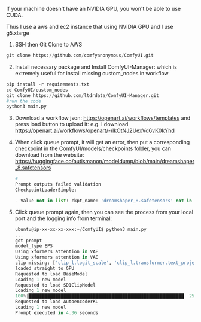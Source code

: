 If your machine doesn't have an NVIDIA GPU, you won't be able to use CUDA. 

Thus I use a aws and ec2 instance that using NVIDIA GPU and I use g5.xlarge

1. SSH then Git Clone to AWS


```python
git clone https://github.com/comfyanonymous/ComfyUI.git
```

2. Install necessary package and Install ComfyUI-Manager: which is extremely useful for install missing custom_nodes in workflow

```python
pip install -r requirements.txt
cd ComfyUI/custom_nodes
git clone https://github.com/ltdrdata/ComfyUI-Manager.git
#run the code
python3 main.py
```

3. Download a workflow json:  https://openart.ai/workflows/templates and press load button to upload it: e.g. I download https://openart.ai/workflows/openart/-/lkOtNJ2UexVd6vK0kYhd

4.  When click queue prompt, it will get an error, then put a corresponding checkpoint in the ComfyUI/models/checkpoints folder,  you can download from the website: https://huggingface.co/autismanon/modeldump/blob/main/dreamshaper_8.safetensors
    
    ```python
    #
    Prompt outputs failed validation
    CheckpointLoaderSimple:
    
    - Value not in list: ckpt_name: 'dreamshaper_8.safetensors' not in []
    ```
    
5. Click queue prompt again, then you can see the process from your local port and the logging info from terminal:
    
    ```python
    ubuntu@ip-xx-xx-xx-xxx:~/ComfyUI$ python3 main.py
    ...
    got prompt
    model_type EPS
    Using xformers attention in VAE
    Using xformers attention in VAE
    clip missing: ['clip_l.logit_scale', 'clip_l.transformer.text_projection.weight']
    loaded straight to GPU
    Requested to load BaseModel
    Loading 1 new model
    Requested to load SD1ClipModel
    Loading 1 new model
    100%|██████████████████████████████████████████████████████████| 25/25 [00:02<00:00, 11.23it/s]
    Requested to load AutoencoderKL
    Loading 1 new model
    Prompt executed in 4.36 seconds
    ```
